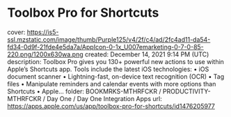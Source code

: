 # ‎Toolbox Pro for Shortcuts

cover: https://is5-ssl.mzstatic.com/image/thumb/Purple125/v4/2f/c4/ad/2fc4ad11-da54-fd34-0d9f-21fde4e5da7a/AppIcon-0-1x_U007emarketing-0-7-0-85-220.png/1200x630wa.png
created: December 14, 2021 9:14 PM (UTC)
description: ‎Toolbox Pro gives you 130+ powerful new actions to use within Apple’s Shortcuts app.  Tools include the latest iOS technologies:  • iOS document scanner • Lightning-fast, on-device text recognition (OCR) • Tag files • Manipulate reminders and calendar events with more options than Shortcuts • Apple…
folder: BOOKMRKS-MTHRFCKR / PRODUCTIVITY-MTHRFCKR / Day One / Day One Integration Apps
url: https://apps.apple.com/us/app/toolbox-pro-for-shortcuts/id1476205977